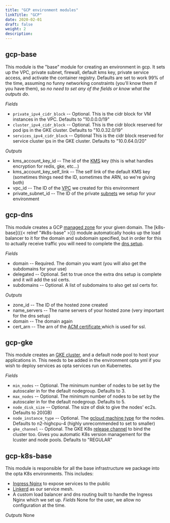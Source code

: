 ```yaml
---
title: "GCP environment modules"
linkTitle: "GCP"
date: 2020-02-01
draft: false
weight: 2
description:
---
```


## gcp-base
This module is the "base" module for creating an environment in gcp. It sets up the VPC, private subnet, firewall, 
default kms key, private service access, and activate the container registry. Defaults are set to work 99% of the time, assuming no funny 
networking constraints (you'll know them if you have them), so _no need to set any of the fields or know what the outputs do_.

*Fields*
* `private_ipv4_cidr_block` -- Optional. This is the cidr block for VM instances in the VPC. Defaults to "10.0.0.0/19"
* `cluster_ipv4_cidr_block` -- Optional. This is the cidr block reserved for pod ips in the GKE cluster. Defaults to "10.0.32.0/19"
* `services_ipv4_cidr_block` -- Optional This is the cidr block reserved for service cluster ips in the GKE cluster. Defaults to "10.0.64.0/20"

*Outputs*
* kms_account_key_id -- The id of the [KMS](https://cloud.google.com/security-key-management) key (this is what handles 
  encryption for redis, gke, etc...)
* kms_account_key_self_link -- The self link of the default
  KMS key (sometimes things need the ID, sometimes the ARN, so we're giving both)
* vpc_id -- The ID of the [VPC](https://cloud.google.com/vpc/docs/vpc) we created for this environment
* private_subnet_id -- The ID of the private [subnets](https://cloud.google.com/vpc/docs/vpc#subnet-ranges)
  we setup for your environment

## gcp-dns
This module creates a GCP [managed zone](https://cloud.google.com/dns/docs/zones) for
your given domain. The [k8s-base]({{< relref "#k8s-base" >}}) module automatically hooks up the load balancer to it
for the domain and subdomain specified, but in order for this to actually receive traffic you will need to complete
the [dns setup](/docs/tutorials/ingress).

*Fields*
* domain -- Required. The domain you want (you will also get the subdomains for your use)
* delegated -- Optional. Set to true once the extra dns setup is complete and it will add the ssl certs.
* subdomains -- Optional. A list of subdomains to also get ssl certs for.

*Outputs*
* zone_id -- The ID of the hosted zone created
* name_servers -- The name servers of your hosted zone (very important for the dns setup)
* domain -- The domain again
* cert_arn -- The arn of the [ACM certificate ](https://docs.aws.amazon.com/acm/latest/userguide/acm-overview.html) which
  is used for ssl.

## gcp-gke
This module creates an [GKE cluster](https://cloud.google.com/kubernetes-engine/docs/concepts/kubernetes-engine-overview), and a default
node pool to host your applications in. This needs to be added in the environment opta yml if you wish to deploy services
as opta services run on Kubernetes.

*Fields*
* `min_nodes` -- Optional. The minimum number of nodes to be set by the autoscaler in for the default nodegroup. Defaults to 3.
* `max_nodes` -- Optional. The minimum number of nodes to be set by the autoscaler in for the default nodegroup. Defaults to 5.
* `node_disk_size` -- Optional. The size of disk to give the nodes' ec2s. Defaults to 20(GB)
* `node_instance_type` -- Optional. The [gcloud machine type](https://cloud.google.com/compute/docs/machine-types) for the nodes. Defaults
  to n2-highcpu-4 (highly unrecommended to set to smaller)
* `gke_channel` -- Optional. The GKE K8s [release channel](https://cloud.google.com/kubernetes-engine/docs/concepts/release-channels)
  to bind the cluster too. Gives you automatic K8s version management for the lcuster and node pools. Defaults to "REGULAR"


## gcp-k8s-base
This module is responsible for all the base infrastructure we package into the opta K8s environments. This includes:
* [Ingress Nginx](https://github.com/kubernetes/ingress-nginx) to expose services to the public
* [Linkerd](https://linkerd.io/) as our service mesh.
* A custom load balancer and dns routing built to handle the Ingress Nginx which we set up. 
*Fields*
None for the user, we allow no configuration at the time.

*Outputs*
None
